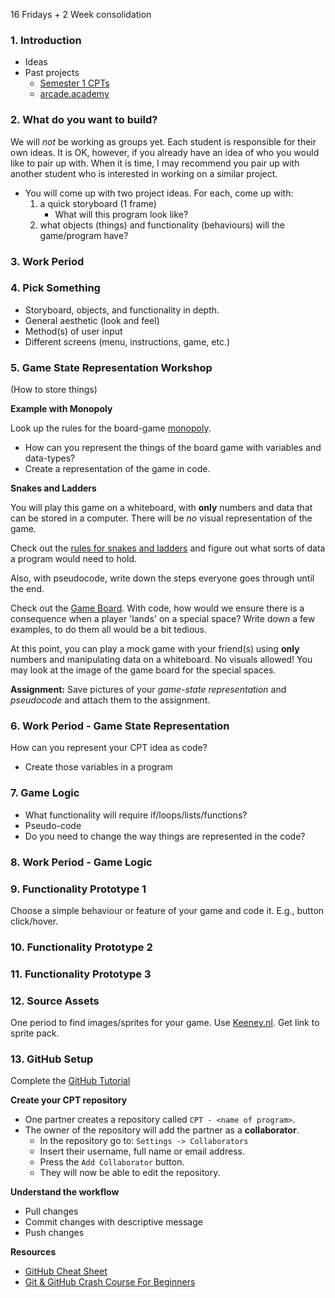 16 Fridays + 2 Week consolidation

### 1. Introduction
- Ideas
- Past projects
    - [Semester 1 CPTs](https://gist.github.com/MrGallo/d4102e78834171fcc92a822d8a65110b)
    - [arcade.academy](http://arcade.academy/sample_games.html#games-from-simpson-college-spring-2017-cmsc-150-course)

### 2. What do you want to build?
We will *not* be working as groups yet. Each student is responsible for their own ideas. 
It is OK, however, if you already have an idea of who you would like to pair up with. 
When it is time, I may recommend you pair up with another student who is interested in working on a similar project.
- You will come up with two project ideas. For each, come up with:
  1. a quick storyboard (1 frame)
      - What will this program look like?
  2. what objects (things) and functionality (behaviours) will the game/program have?

### 3. Work Period

### 4. Pick Something
- Storyboard, objects, and functionality in depth.
- General aesthetic (look and feel)
- Method(s) of user input
- Different screens (menu, instructions, game, etc.)

### 5. Game State Representation Workshop
(How to store things)

**Example with Monopoly**

Look up the rules for the board-game [monopoly](https://en.wikibooks.org/wiki/Monopoly/Official_Rules).
- How can you represent the things of the board game with variables and data-types?
- Create a representation of the game in code.

**Snakes and Ladders**

You will play this game on a whiteboard, with **only** numbers and data that can be stored in a computer. There will be *no* visual representation of the game.

Check out the 
[rules for snakes and ladders](https://static.wixstatic.com/media/8f5e6a_8d3deecdb7f649a980a86289c9f40796.png/v1/fill/w_935,h_612,al_c/8f5e6a_8d3deecdb7f649a980a86289c9f40796.png)
and figure out what sorts of data a program would need to hold.

Also, with pseudocode, write down the steps everyone goes through until the end.

Check out the 
[Game Board](https://media.buzzle.com/media/images-en/gallery/sports/400-chutes-and-ladders.jpg).
 With code, how would we ensure there is a consequence when a player 'lands' on a special space?
 Write down a few examples, to do them all would be a bit tedious.
 
At this point, you can play a mock game with your friend(s) using **only** numbers and manipulating data on a whiteboard. No visuals allowed! You may look at the image of the game board for the special spaces.

**Assignment:** Save pictures of your *game-state representation* and *pseudocode* and attach them to the assignment. 

### 6. Work Period - Game State Representation
How can you represent your CPT idea as code?
- Create those variables in a program

### 7. Game Logic
- What functionality will require if/loops/lists/functions?
- Pseudo-code
- Do you need to change the way things are represented in the code?

### 8. Work Period - Game Logic

### 9. Functionality Prototype 1
Choose a simple behaviour or feature of your game and code it. E.g., button click/hover.

### 10. Functionality Prototype 2

### 11. Functionality Prototype 3

### 12. Source Assets
One period to find images/sprites for your game. Use [Keeney.nl](www.keeney.nl).
Get link to sprite pack.

### 13. GitHub Setup
Complete the [GitHub Tutorial](https://guides.github.com/activities/hello-world/)


**Create your CPT repository**
- One partner creates a repository called `CPT - <name of program>`.
- The owner of the repository will add the partner as a **collaborator**.
    - In the repository go to: `Settings -> Collaborators`
    - Insert their username, full name or email address.
    - Press the `Add Collaborator` button.
    - They will now be able to edit the repository.

**Understand the workflow**
- Pull changes
- Commit changes with descriptive message
- Push changes

**Resources**
- [GitHub Cheat Sheet](https://education.github.com/git-cheat-sheet-education.pdf)
- [Git & GitHub Crash Course For Beginners](https://www.youtube.com/watch?v=SWYqp7iY_Tc)